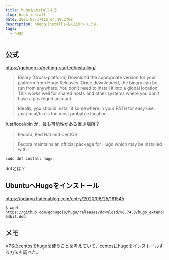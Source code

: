 ```yaml
---
title: hugoをinstallする
slug: hugo-install
date: 2021-03-17T15:04:19.270Z
description: hugoをinstallする方法のメモです。
tags:
  - hugo
---
```

## 公式
<https://gohugo.io/getting-started/installing/>
>Binary (Cross-platform) 
Download the appropriate version for your platform from Hugo Releases. Once downloaded, the binary can be run from anywhere. You don’t need to install it into a global location. This works well for shared hosts and other systems where you don’t have a privileged account.

>Ideally, you should install it somewhere in your PATH for easy use. /usr/local/bin is the most probable location.


/usr/local/bin が，最も可能性がある置き場所？

>Fedora, Red Hat and CentOS   
>Fedora maintains an official package for Hugo which may be installed with:

`sudo dnf install hugo`

dnfとは？

## UbuntuへHugoをインストール
<https://odaryo.hatenablog.com/entry/2020/06/25/161545>
```
$ wget https://github.com/gohugoio/hugo/releases/download/v0.74.3/hugo_extended_0.74.3_Linux-64bit.deb
```
## メモ
VPSのcentosでhugoを使うことを考えていて，centosにhugoをインストールする方法を調べた。